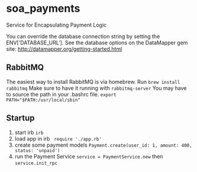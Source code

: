 # soa_payments
Service for Encapsulating Payment Logic

You can override the database connection string by setting the ENV['DATABASE_URL'].
See the database options on the DataMapper gem site:
http://datamapper.org/getting-started.html

## RabbitMQ
The easiest way to install RabbitMQ is via homebrew.  Run ```brew install rabbitmq```
Make sure to have it running with ```rabbitmq-server```
You may have to source the path in your .bashrc file. ```export PATH="$PATH:/usr/local/sbin"```

## Startup

1. start irb ``` irb ```
2. load app in irb ``` require './app.rb'```
3. create some payment models ``` Payment.create(user_id: 1, amount: 400, status: 'unpaid') ```
4. run the Payment Service ```service = PaymentService.new``` then ```service.init_rpc```
